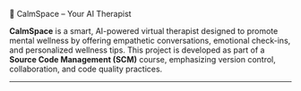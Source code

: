 🧠 CalmSpace – Your AI Therapist


**CalmSpace** is a smart, AI-powered virtual therapist designed to promote mental wellness by offering empathetic conversations, emotional check-ins, and personalized wellness tips. This project is developed as part of a **Source Code Management (SCM)** course, emphasizing version control, collaboration, and code quality practices.

---